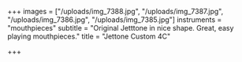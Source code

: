 +++
images = ["/uploads/img_7388.jpg", "/uploads/img_7387.jpg", "/uploads/img_7386.jpg", "/uploads/img_7385.jpg"]
instruments = "mouthpieces"
subtitle = "Original Jetttone in nice shape. Great, easy playing mouthpieces."
title = "Jettone Custom 4C"

+++
